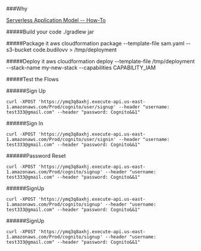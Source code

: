 ###Why


[Serverless Application Model -- How-To](https://github.com/awslabs/serverless-application-model/blob/master/HOWTO.md)

#####Build your code
./gradlew jar

#####Package it
aws cloudformation package --template-file sam.yaml --s3-bucket code.budilovv > /tmp/deployment

#####Deploy it
aws cloudformation deploy --template-file /tmp/deployment --stack-name my-new-stack --capabilities CAPABILITY_IAM

#####Test the Flows

######Sign Up
```
curl -XPOST 'https://ymq3q8axhj.execute-api.us-east-1.amazonaws.com/Prod/cognito/user/signup' --header "username: test333@gmail.com" --header "password: Cognito&&1"
```

######Sign In
```
curl -XPOST 'https://ymq3q8axhj.execute-api.us-east-1.amazonaws.com/Prod/cognito/user/signin' --header "username: test333@gmail.com" --header "password: Cognito&&1"
```

######Password Reset
```
curl -XPOST 'https://ymq3q8axhj.execute-api.us-east-1.amazonaws.com/Prod/cognito/signup' --header "username: test333@gmail.com" --header "password: Cognito&&1"
```

######SignUp
```
curl -XPOST 'https://ymq3q8axhj.execute-api.us-east-1.amazonaws.com/Prod/cognito/signup' --header "username: test333@gmail.com" --header "password: Cognito&&1"
```

######SignUp
```
curl -XPOST 'https://ymq3q8axhj.execute-api.us-east-1.amazonaws.com/Prod/cognito/signup' --header "username: test333@gmail.com" --header "password: Cognito&&1"
```
